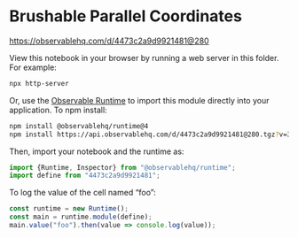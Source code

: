# Brushable Parallel Coordinates

https://observablehq.com/d/4473c2a9d9921481@280

View this notebook in your browser by running a web server in this folder. For
example:

~~~sh
npx http-server
~~~

Or, use the [Observable Runtime](https://github.com/observablehq/runtime) to
import this module directly into your application. To npm install:

~~~sh
npm install @observablehq/runtime@4
npm install https://api.observablehq.com/d/4473c2a9d9921481@280.tgz?v=3
~~~

Then, import your notebook and the runtime as:

~~~js
import {Runtime, Inspector} from "@observablehq/runtime";
import define from "4473c2a9d9921481";
~~~

To log the value of the cell named “foo”:

~~~js
const runtime = new Runtime();
const main = runtime.module(define);
main.value("foo").then(value => console.log(value));
~~~
